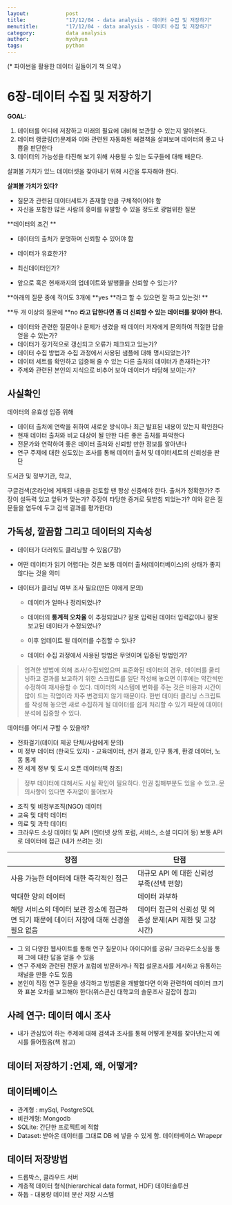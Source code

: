 ```yaml
---
layout:            post
title:             "17/12/04 - data analysis - 데이터 수집 및 저장하기"
menutitle:         "17/12/04 - data analysis - 데이터 수집 및 저장하기"
category:          data analysis
author:            myohyun
tags:              python
---
```


(* 파이썬을 활용한 데이터 길들이기 책 요약.)

# 6장-데이터 수집 및 저장하기

**GOAL:**

1. 데이터를 어디에 저장하고 미래의 필요에 대비해 보관할 수 있는지 알아본다.
2. 데이터 랭글링(?)문제와 이와 관련된 자동화된 해결책을 살펴보며 데이터의 좋고 나쁨을 판단한다
3. 데이터의 가능성을 타진해 보기 위해 사용될 수 있는 도구들에 대해 배운다.



살펴볼 가치가 있느 데이터셋을 찾아내기 위해 시간을 투자해야 한다.

**살펴볼 가치가 있다?**

- 질문과 관련된 데이터세트가 존재할 만큼 구체적이어야 함
- 자신을 포함한 많은 사람의 흥미를 유발할 수 있을 정도로 광범위한 질문

**데이터의 조건 **

- 데이터의 출처가 분명하며 신뢰할 수 있어야 함

- 데이터가 유효한가?

- 최신데이터인가?

- 앞으로 혹은 현재까지의 업데이트와 발행물을 신뢰할 수 있는가?



**아래의 질문 중에 적어도 3개에 **yes **라고 할 수 있으면 잘 하고 있는것! **

**두 개 이상의 질문에 **no **라고 답한다면 좀 더 신뢰할 수 있는 데이터를 찾아야 한다.**

- 데이터와 관련한 질문이나 문제가 생겼을 때 데이터 저자에게 문의하여 적절한 답을 얻을 수 있는가?
- 데이터가 정기적으로 갱신되고 오류가 체크되고 있는가?
- 데이터 수집 방법과 수집 과정에서 사용된 샘플에 대해 명시되었는가?
- 데이터 세트를 확인하고 입증해 줄 수 있는 다른 출처의 데이터가 존재하는가?
- 주제와 관련된 본인의 지식으로 비추어 보아 데이터가 타당해 보이는가?

## 사실확인

데이터의 유효성 입증 위해 

- 데이터 출처에 연락을 취하여 새로운 방식이나 최근 발표된 내용이 있는지 확인한다
- 현재 데이터 출처와 비교 대상이 될 만한 다른 좋은 출처를 파악한다
- 전문가와 연락하여 좋은 데이터 출처와 신뢰할 만한 정보를 알아낸다
- 연구 주제에 대한 심도있는 조사를 통해 데이터 출처 및 데이터세트의 신뢰성을 판단

도서관 및 정부기관, 학교,

구글검색(온라인에 게재된 내용을 검토할 땐 항상 신중해야 한다. 출처가 정확한가? 주장이 설득력 있고 앞뒤가 맞는가? 주장이 타당한 증거로 뒷받침 되었는가? 이와 같은 질문들을 염두에 두고 검색 결과를 평가한다)

## 가독성, 깔끔함 그리고 데이터의 지속성

- 데이터가 더러워도 클리닝할 수 있음(7장)

- 어떤 데이터가 읽기 어렵다는 것은 보통 데이터 출처(데이터베이스)의 상태가 좋지 않다는 것을 의미

- 데이터가 클리닝 여부 조사 필요(만든 이에게 문의)

  - 데이터가 얼마나 정리되었나?

  - 데이터의 **통계적 오차율** 이 추정되었나? 잘못 입력된 데이터 입력값이나 잘못 보고된 데이터가 수정되었나?

  - 이후 업데이트 될 데이터를 수집할 수 있나?

  - 데이터 수집 과정에서 사용된 방법은 무엇이며 입증된 방법인가?

>엄격한 방법에 의해 조사/수집되었으며 표준화된 데이터의 경우, 데이터를 쿨리닝하고 결과를 보고하기 위한 스크립트를 일단 작성해 놓으면 이후에는 약간씩만 수정하여 재사용할 수 있다. 데이터의 시스템에 변화를 주는 것은 비용과 시간이 많이 드는 작업이라 자주 변경되지 않기 때문이다. 한번 데이터 클리닝 스크립트를 작성해 놓으면 새로 수집하게 될 데이터를 쉽게 처리할 수 있기 때문에 데이터 분석에 집중할 수 있다.

데이터를 어디서 구할 수 있을까?
- 전화걸기(데이더 제공 단체/사람에게 문의)
- 미 정부 데이터 (한국도 있지) - 교육데이터, 선거 결과, 인구 통계, 환경 데이터, 노동 통계
- 전 세계 정부 및 도시 오픈 데이터(책 참조)
>정부 데이터에 대해서도 사실 확인이 필요하다. 인권 침해부분도 있을 수 있고..문의사항이 있다면 주저없이 물어보자

- 조직 및 비정부조직(NGO) 데이터
- 교육 및 대학 데이터
- 의료 및 과학 데이터
- 크라우드 소싱 데이터 및 API (인터넷 상의 포럼, 서비스, 소셜 미디어 등)  보통 API 로 데이터에 접근 (내가 쓰려는 것)

| 장점                                       | 단점                                   |
| ---------------------------------------- | ------------------------------------ |
| 사용 가능한 데이터에 대한 즉각적인 접근                   | 대규모 API 에 대한 신뢰성 부족(선택 편향)           |
| 막대한 양의 데이터                               | 데이터 과부하                              |
| 해당 서비스의 데이터 보관 장소에 접근하면 되기 때문에 데이터 저장에 대해 신경쓸 필요 없음 | 데이터 접근의 신뢰성 및 의존성 문제(API 제한 및 고장 시간) |

- 그 외 다양한 웹사이트를 통해 연구 질문이나 아이디어를 공유/ 크라우드소싱을 통해 그에 대한 답을 얻을 수 있음
- 연구 주제와 관련된 전문가 포럼에 방문하거나 직접 설문조사를 게시하고 유통하는 채널을 만들 수도 있음
- 본인이 직접 연구 질문을 생각하고 방법론을 개발했다면 이와 관련하여 데이터 크기와 표본 오차를 보고해야 한다(위스콘신 대학교의 솔문조사 길잡이 참고)

## 사례 연구: 데이터 예시 조사

- 내가 관심있어 하는 주제에 대해 검색과 조사를 통해 어떻게 문제를 찾아낸는지 예시를 들어줬음(책 참고)

## 데이터 저장하기 :언제, 왜, 어떻게?

## 데이터베이스 

- 관계형 : mySql, PostgreSQL
- 비관계형: Mongodb
- SQLite: 간단한 프로젝트에 적합
- Dataset:  받아온 데이터를 그대로  DB 에 넣을 수 있게 함. 데이터베이스 Wrapepr

## 데이터 저장방법

- 드롭박스, 클라우드 서버
- 계층적 데이터 형식(hierarchical data format, HDF)  데이터솔루션
- 하둡 - 대용량 데이터 분산 저장 시스템
